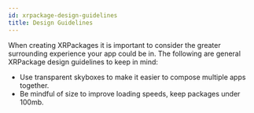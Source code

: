 ```yaml
---
id: xrpackage-design-guidelines
title: Design Guidelines 
---
```


When creating XRPackages it is important to consider the greater surrounding experience your app could be in. The following are general XRPackage design guidelines to keep in mind:

- Use transparent skyboxes to make it easier to compose multiple apps together.
- Be mindful of size to improve loading speeds, keep packages under 100mb.
